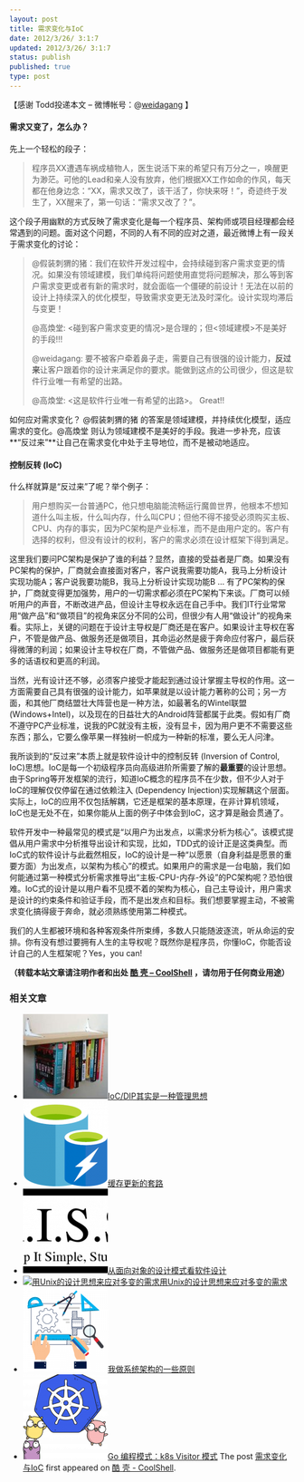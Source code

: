 ```yaml
---
layout: post
title: 需求变化与IoC
date: 2012/3/26/ 3:1:7
updated: 2012/3/26/ 3:1:7
status: publish
published: true
type: post
---
```


【感谢 Todd投递本文 – 微博帐号：@[weidagang](http://weibo.com/weidagang "weidagang") 】


#### 需求又变了，怎么办？


先上一个轻松的段子：



> 程序员XX遭遇车祸成植物人，医生说活下来的希望只有万分之一，唤醒更为渺茫。可他的Lead和亲人没有放弃，他们根据XX工作如命的作风，每天都在他身边念：“XX，需求又改了，该干活了，你快来呀！”，奇迹终于发生了，XX醒来了，第一句话：“需求又改了？”。
> 
> 


这个段子用幽默的方式反映了需求变化是每一个程序员、架构师或项目经理都会经常遇到的问题。面对这个问题，不同的人有不同的应对之道，最近微博上有一段关于需求变化的讨论：



> @假装刺猬的猪：我们在软件开发过程中，会持续碰到客户需求变更的情况。如果没有领域建模，我们单纯将问题使用直觉将问题解决，那么等到客户需求变更或者有新的需求时，就会面临一个僵硬的前设计！无法在以前的设计上持续深入的优化模型，导致需求变更无法及时深化。设计实现均滞后与变更！
> 
> 
> @高煥堂: <碰到客户需求变更的情况>是合理的；但<领域建模>不是美好的手段!!!
> 
> 
> @weidagang: 要不被客户牵着鼻子走，需要自己有很强的设计能力，**反过来**让客户跟着你的设计来满足你的要求。能做到这点的公司很少，但这是软件行业唯一有希望的出路。
> 
> 
> @高煥堂: <这是软件行业唯一有希望的出路>。 Great!!
> 
> 


如何应对需求变化？ @假装刺猬的猪 的答案是领域建模，并持续优化模型，适应需求的变化。@高煥堂 则认为领域建模不是美好的手段。我进一步补充，应该**“反过来”**让自己在需求变化中处于主导地位，而不是被动地适应。



#### 控制反转 (IoC)


什么样就算是“反过来”了呢？举个例子：



> 用户想购买一台普通PC，他只想电脑能流畅运行魔兽世界，他根本不想知道什么叫主板，什么叫内存，什么叫CPU；但他不得不接受必须购买主板、CPU、内存的事实，因为PC架构是产业标准，而不是由用户定的。客户有选择的权利，但没有设计的权利，客户的需求必须在设计框架下得到满足。
> 
> 


这里我们要问PC架构是保护了谁的利益？显然，直接的受益者是厂商。如果没有PC架构的保护，厂商就会直接面对客户，客户说我需要功能A，我马上分析设计实现功能A；客户说我要功能B，我马上分析设计实现功能B … 有了PC架构的保护，厂商就变得更加强势，用户的一切需求都必须在PC架构下来谈。厂商可以倾听用户的声音，不断改进产品，但设计主导权永远在自己手中。我们IT行业常常用“做产品”和“做项目”的视角来区分不同的公司，但很少有人用“做设计”的视角来看。实际上，关键的问题在于设计主导权是厂商还是在客户。如果设计主导权在客户，不管是做产品、做服务还是做项目，其命运必然是疲于奔命应付客户，最后获得微薄的利润；如果设计主导权在厂商，不管做产品、做服务还是做项目都能有更多的话语权和更高的利润。


当然，光有设计还不够，必须客户接受才能起到通过设计掌握主导权的作用。这一方面需要自己具有很强的设计能力，如苹果就是以设计能力著称的公司；另一方面，和其他厂商结盟壮大阵营也是一种方法，如最著名的Wintel联盟(Windows+Intel)，以及现在的日益壮大的Android阵营都属于此类。假如有厂商不遵守PC产业标准，说我的PC就没有主板，没有显卡，因为用户更不不需要这些东西；那么，它要么像苹果一样独树一帜成为一种新的标准，要么无人问津。


我所谈到的“反过来”本质上就是软件设计中的控制反转 (Inversion of Control, IoC)思想。IoC是每一个初级程序员向高级进阶所需要了解的**最重要**的设计思想。由于Spring等开发框架的流行，知道IoC概念的程序员不在少数，但不少人对于IoC的理解仅仅停留在通过依赖注入 (Dependency Injection)实现解耦这个层面。实际上，IoC的应用不仅包括解耦，它还是框架的基本原理，在非计算机领域，IoC也是无处不在，如果你能从上面的例子中体会到IoC，这才算是融会贯通了。


软件开发中一种最常见的模式是“以用户为出发点，以需求分析为核心”。该模式提倡从用户需求中分析推导出设计和实现，比如，TDD式的设计正是这类典型。而IoC式的软件设计与此截然相反，IoC的设计是一种“以愿景（自身利益是愿景的重要方面）为出发点，以架构为核心”的模式。如果用户的需求是一台电脑，我们如何能通过第一种模式分析需求推导出“主板-CPU-内存-外设”的PC架构呢？恐怕很难。IoC式的设计是以用户看不见摸不着的架构为核心，自己主导设计，用户需求是设计的约束条件和验证手段，而不是出发点和目标。我们想要掌握主动，不被需求变化搞得疲于奔命，就必须熟练使用第二种模式。


我们的人生都被环境和各种客观条件所束缚，多数人只能随波逐流，听从命运的安排。你有没有想过要拥有人生的主导权呢？既然你是程序员，你懂IoC，你能否设计自己的人生框架呢？Yes，you can!



**（转载本站文章请注明作者和出处 [酷 壳 – CoolShell](https://coolshell.cn/) ，请勿用于任何商业用途）**



### 相关文章

* [![IoC/DIP其实是一种管理思想](../wp-content/uploads/2013/07/inverted-bookshelf_thumb-150x150.jpg)](https://coolshell.cn/articles/9949.html)[IoC/DIP其实是一种管理思想](https://coolshell.cn/articles/9949.html)
* [![缓存更新的套路](../wp-content/uploads/2016/07/cache-150x150.png)](https://coolshell.cn/articles/17416.html)[缓存更新的套路](https://coolshell.cn/articles/17416.html)
* [![从面向对象的设计模式看软件设计](../wp-content/uploads/2013/01/kiss-150x150.png)](https://coolshell.cn/articles/8961.html)[从面向对象的设计模式看软件设计](https://coolshell.cn/articles/8961.html)
* [![用Unix的设计思想来应对多变的需求](../wp-content/uploads/2012/05/Bannière-Unix-linux-150x150.jpg)](https://coolshell.cn/articles/7236.html)[用Unix的设计思想来应对多变的需求](https://coolshell.cn/articles/7236.html)
* [![我做系统架构的一些原则](../wp-content/uploads/2021/12/bachelor-mechanical-eng-icon@72x-150x150.png)](https://coolshell.cn/articles/21672.html)[我做系统架构的一些原则](https://coolshell.cn/articles/21672.html)
* [![Go 编程模式：k8s Visitor 模式](../wp-content/uploads/2020/12/go.k8s-150x150.png)](https://coolshell.cn/articles/21263.html)[Go 编程模式：k8s Visitor 模式](https://coolshell.cn/articles/21263.html)
The post [需求变化与IoC](https://coolshell.cn/articles/6950.html) first appeared on [酷 壳 - CoolShell](https://coolshell.cn).